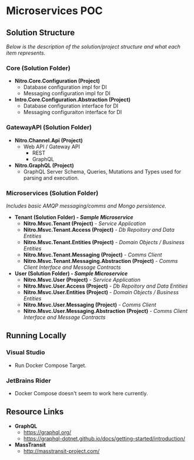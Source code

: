 # Microservices POC

## Solution Structure
_Below is the description of the solution/project structure and what each item represents._

### Core (Solution Folder)
- **Nitro.Core.Configuration (Project)**
    - Database configuration impl for DI
    - Messaging configuration impl for DI
- **Intro.Core.Configuration.Abstraction (Project)**
    - Database configuration interface for DI
    - Messaging configuraiton interface for DI

### GatewayAPI (Solution Folder)
- **Nitro.Channel.Api (Project)**
    - Web API / Gateway API
        - REST
        - GraphQL
- **Nitro.GraphQL (Project)**
    - GraphQL Server Schema, Queries, Mutations and Types used for parsing and execution.

### Microservices (Solution Folder)
_Includes basic AMQP messaging/comms and Mongo persistence._
- **Tenant (Solution Folder) - _Sample Microservice_**
    - **Nitro.Msvc.Tenant (Project)** - _Service Application_
    - **Nitro.Msvc.Tenant.Access (Project)** - _Db Repoitory and Data Entities_
    - **Nitro.Msvc.Tenant.Entities (Project)** - _Domain Objects / Business Entities_
    - **Nitro.Msvc.Tenant.Messaging (Project)** - _Comms Client_
    - **Nitro.Msvc.Tenant.Messaging.Abstraction (Project)** - _Comms Client Interface and Message Contracts_
- **User (Solution Folder) - _Sample Microservice_**
    - **Nitro.Msvc.User (Project)** - _Service Application_
    - **Nitro.Msvc.User.Access (Project)** - _Db Repoitory and Data Entities_
    - **Nitro.Msvc.User.Entities (Project)** - _Domain Objects / Business Entities_
    - **Nitro.Msvc.User.Messaging (Project)** - _Comms Client_
    - **Nitro.Msvc.User.Messaging.Abstraction (Project)** - _Comms Client Interface and Message Contracts_

## Running Locally

### Visual Studio
- Run Docker Compose Target.

### JetBrains Rider
- Docker Compose doesn't seem to work here currently.

## Resource Links
- **GraphQL**
    - https://graphql.org/
    - https://graphql-dotnet.github.io/docs/getting-started/introduction/
- **MassTransit**
    - http://masstransit-project.com/
